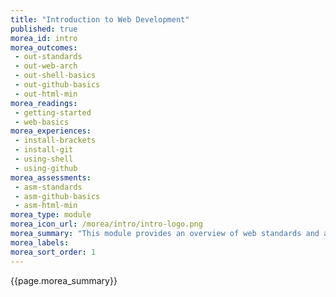 ```yaml
---
title: "Introduction to Web Development"
published: true
morea_id: intro
morea_outcomes:
 - out-standards
 - out-web-arch
 - out-shell-basics
 - out-github-basics
 - out-html-min
morea_readings:
 - getting-started
 - web-basics
morea_experiences:
 - install-brackets
 - install-git
 - using-shell
 - using-github
morea_assessments:
 - asm-standards
 - asm-github-basics
 - asm-html-min
morea_type: module
morea_icon_url: /morea/intro/intro-logo.png
morea_summary: "This module provides an overview of web standards and architecture and an introduction to web development."
morea_labels:
morea_sort_order: 1
---
```


{{page.morea_summary}}
